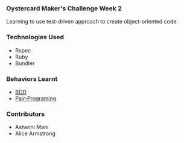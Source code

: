 ### Oystercard Maker's Challenge Week 2

Learning to use test-driven approach to create object-oriented code.

### Technologies Used
- Rspec
- Ruby
- Bundler

### Behaviors Learnt
- [BDD](https://github.com/makersacademy/course/blob/master/pills/bdd_cycle.md)
- [Pair-Programing](https://github.com/makersacademy/course/blob/master/pills/pairing.md)

### Contributors
- Ashwini Mani
- Alice Armstrong
